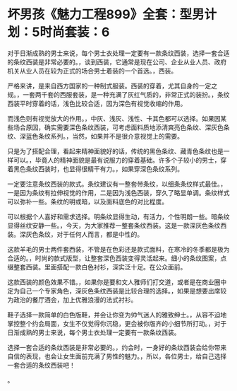 # 坏男孩《魅力工程899》全套：型男计划：5时尚套装：6

对于日渐成熟的男士来说，每个男士衣处理一定要有一款条纹西装，选择一套合适的条纹西装是非常必要的。，谈到西装，它通常是现在公司、企业从业人员、政府机关从业人员在较为正式的场合男士着装的一个首选。，西装。

严格来讲，是来自西方国家的一种制式服装。西装的穿着，尤其自身的一定之规。，一套两千套的西服套装，是一种充满了灰红气质的，非常正式的装扮。，条纹西装平时穿着的话，浅色比较合适，因为深色有视觉收缩的作用。

而浅色则有视觉放大的作用。，中灰、浅灰、浅性、卡其色都可以选择。如果因某些场合原因，确实需要深色条纹西装，可考虑面料质地添清爽亮色条纹、深灰色条纹、深蓝色条纹系列。，当然，如果并不是很介意视觉上的需要。

只是为了搭配合理，看起来精神面貌好的话，传统的黑色条纹、藏青色条纹也是一样可以。，毕竟人的精神面貌是最有说服力的穿着基础。许多个子较小的男士，穿着黑色条纹西装时，也显得很精干有力。，如果穿深色条纹系列。

一定要注意条纹西装的款式。条纹建议有一整套带条纹，以细条条纹样式最佳。，一是因为条纹有拉伸视觉的作用，二是因为浅色西装，穿久了略显单调。条纹样式可以弥补一些。条纹的明或暗，以及面料底色的对比程度。

可以根据个人喜好和需求选择。明条纹显得生动，有活力，个性明朗一些。暗条纹显得丝纹安静一些。，今天，为大家推荐一整套条纹西装。这是一款深灰色条纹西装。深灰色条纹，对于任何人而言，都是中性的。

这款羊毛的男士两件套西装，不管是在色彩还是款式面料，在寒冷的冬季都是极为合适的。，时尚的款式版型，让整套深色西装变得灵活起来。细小的条纹图案，点缀整套西装。里面搭配一款白色衬衫，深实泛十足。在公众面前。

这款西装的颜色效果不错。，如果你是要和文人雅师们打交道，或者是在商业圈中定为自己一个专家角色，深灰色条纹西装是比较合理的选择。，如果是想要出席较为政治的餐厅酒会，加上优雅浪漫的法式衬衫。

鞋子选择一款简单的白色版鞋，并会让你变为帅气迷人的雅致绅士。，从容不迫地掌控整个约会局面，女生不仅觉得你沉稳，更会被你版齐的小细节所打动。，对于日渐成熟的男士来说，每个男士衣处理一定要有一款条纹西装。

选择一套合适的条纹西装是非常必要的。，约会时，一身好的条纹西装会给你带来自信的表现，也会让女生面前充满了男性的魅力。，所以，各位男士，给自己选择一套合适的条纹西装吧！

。